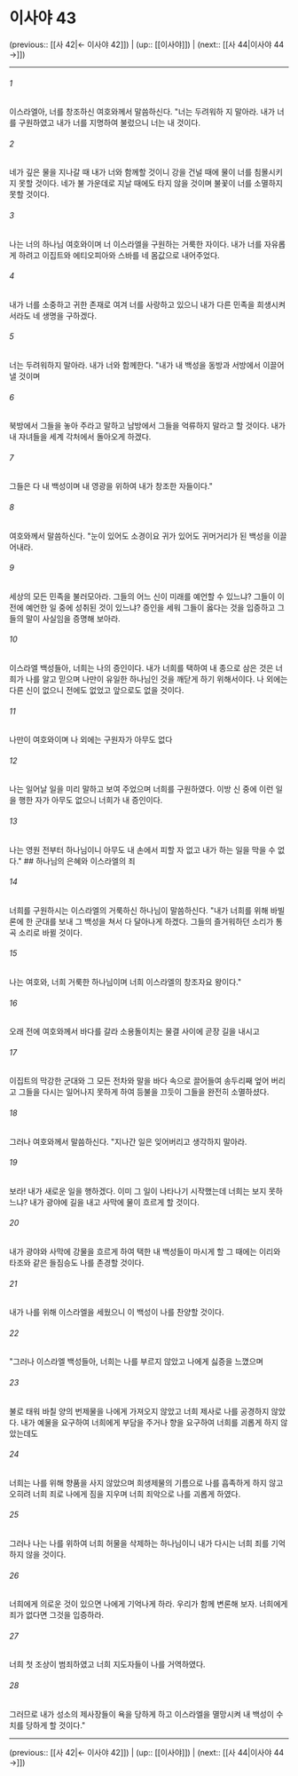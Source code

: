 # 이사야 43

(previous:: [[사 42|← 이사야 42]]) | (up:: [[이사야]]) | (next:: [[사 44|이사야 44 →]])

***




###### 1 

이스라엘아, 너를 창조하신 여호와께서 말씀하신다. "너는 두려워하 지 말아라. 내가 너를 구원하였고 내가 너를 지명하여 불렀으니 너는 내 것이다. 



###### 2 

네가 깊은 물을 지나갈 때 내가 너와 함께할 것이니 강을 건널 때에 물이 너를 침몰시키지 못할 것이다. 네가 불 가운데로 지날 때에도 타지 않을 것이며 불꽃이 너를 소멸하지 못할 것이다. 



###### 3 

나는 너의 하나님 여호와이며 너 이스라엘을 구원하는 거룩한 자이다. 내가 너를 자유롭게 하려고 이집트와 에티오피아와 스바를 네 몸값으로 내어주었다. 



###### 4 

내가 너를 소중하고 귀한 존재로 여겨 너를 사랑하고 있으니 내가 다른 민족을 희생시켜서라도 네 생명을 구하겠다. 



###### 5 

너는 두려워하지 말아라. 내가 너와 함께한다. "내가 내 백성을 동방과 서방에서 이끌어낼 것이며 



###### 6 

북방에서 그들을 놓아 주라고 말하고 남방에서 그들을 억류하지 말라고 할 것이다. 내가 내 자녀들을 세계 각처에서 돌아오게 하겠다. 



###### 7 

그들은 다 내 백성이며 내 영광을 위하여 내가 창조한 자들이다." 



###### 8 

여호와께서 말씀하신다. "눈이 있어도 소경이요 귀가 있어도 귀머거리가 된 백성을 이끌어내라. 



###### 9 

세상의 모든 민족을 불러모아라. 그들의 어느 신이 미래를 예언할 수 있느냐? 그들이 이전에 예언한 일 중에 성취된 것이 있느냐? 증인을 세워 그들이 옳다는 것을 입증하고 그들의 말이 사실임을 증명해 보아라. 



###### 10 

이스라엘 백성들아, 너희는 나의 증인이다. 내가 너희를 택하여 내 종으로 삼은 것은 너희가 나를 알고 믿으며 나만이 유일한 하나님인 것을 깨닫게 하기 위해서이다. 나 외에는 다른 신이 없으니 전에도 없었고 앞으로도 없을 것이다. 



###### 11 

나만이 여호와이며 나 외에는 구원자가 아무도 없다 



###### 12 

나는 일어날 일을 미리 말하고 보여 주었으며 너희를 구원하였다. 이방 신 중에 이런 일을 행한 자가 아무도 없으니 너희가 내 증인이다. 



###### 13 

나는 영원 전부터 하나님이니 아무도 내 손에서 피할 자 없고 내가 하는 일을 막을 수 없다." ## 하나님의 은혜와 이스라엘의 죄 



###### 14 

너희를 구원하시는 이스라엘의 거룩하신 하나님이 말씀하신다. "내가 너희를 위해 바빌론에 한 군대를 보내 그 백성을 쳐서 다 달아나게 하겠다. 그들의 즐거워하던 소리가 통곡 소리로 바뀔 것이다. 



###### 15 

나는 여호와, 너희 거룩한 하나님이며 너희 이스라엘의 창조자요 왕이다." 



###### 16 

오래 전에 여호와께서 바다를 갈라 소용돌이치는 물결 사이에 곧장 길을 내시고 



###### 17 

이집트의 막강한 군대와 그 모든 전차와 말을 바다 속으로 끌어들여 송두리째 엎어 버리고 그들을 다시는 일어나지 못하게 하여 등불을 끄듯이 그들을 완전히 소멸하셨다. 



###### 18 

그러나 여호와께서 말씀하신다. "지나간 일은 잊어버리고 생각하지 말아라. 



###### 19 

보라! 내가 새로운 일을 행하겠다. 이미 그 일이 나타나기 시작했는데 너희는 보지 못하느냐? 내가 광야에 길을 내고 사막에 물이 흐르게 할 것이다. 



###### 20 

내가 광야와 사막에 강물을 흐르게 하여 택한 내 백성들이 마시게 할 그 때에는 이리와 타조와 같은 들짐승도 나를 존경할 것이다. 



###### 21 

내가 나를 위해 이스라엘을 세웠으니 이 백성이 나를 찬양할 것이다. 



###### 22 

"그러나 이스라엘 백성들아, 너희는 나를 부르지 않았고 나에게 싫증을 느꼈으며 



###### 23 

불로 태워 바칠 양의 번제물을 나에게 가져오지 않았고 너희 제사로 나를 공경하지 않았다. 내가 예물을 요구하여 너희에게 부담을 주거나 향을 요구하여 너희를 괴롭게 하지 않았는데도 



###### 24 

너희는 나를 위해 향품을 사지 않았으며 희생제물의 기름으로 나를 흡족하게 하지 않고 오히려 너희 죄로 나에게 짐을 지우며 너희 죄악으로 나를 괴롭게 하였다. 



###### 25 

그러나 나는 나를 위하여 너희 허물을 삭제하는 하나님이니 내가 다시는 너희 죄를 기억하지 않을 것이다. 



###### 26 

너희에게 의로운 것이 있으면 나에게 기억나게 하라. 우리가 함께 변론해 보자. 너희에게 죄가 없다면 그것을 입증하라. 



###### 27 

너희 첫 조상이 범죄하였고 너희 지도자들이 나를 거역하였다. 



###### 28 

그러므로 내가 성소의 제사장들이 욕을 당하게 하고 이스라엘을 멸망시켜 내 백성이 수치를 당하게 할 것이다."

***

(previous:: [[사 42|← 이사야 42]]) | (up:: [[이사야]]) | (next:: [[사 44|이사야 44 →]])
